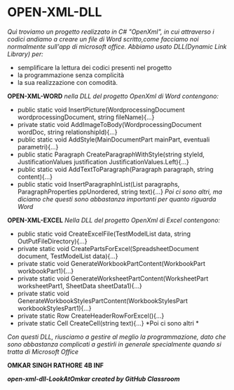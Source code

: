 #                                              OPEN-XML-DLL
*Quì troviamo un progetto realizzato in C# "OpenXml", in cui attraverso i codici andiamo a creare un file di Word scritto,come facciamo noi normalmente sull'app di microsoft office.*
*Abbiamo usato DLL(Dynamic Link Library) per:*
*  semplificare la lettura dei codici presenti nel progetto
*  la programmazione senza complicità
*  la sua realizzazione con comodità.

**OPEN-XML-WORD**
*nella DLL del progetto OpenXml di Word contengono:*

* public static void InsertPicture(WordprocessingDocument wordprocessingDocument, string fileName){...}
* private static void AddImageToBody(WordprocessingDocument wordDoc, string relationshipId){...}
* public static void AddStyle(MainDocumentPart mainPart, eventuali parametri){...}
* public static Paragraph CreateParagraphWithStyle(string styleId, JustificationValues justification      JustificationValues.Left){...}
* public static void AddTextToParagraph(Paragraph paragraph, string content){...}
* public static void InsertParagraphInList(List<Paragraph> paragraphs, ParagraphProperties ppUnordered, string text){...}
*Poi ci sono altri, ma diciamo che questi sono abbastanza importanti per quanto riguarda Word*

**OPEN-XML-EXCEL**
*Nella DLL del progetto OpenXml di Excel contengono:*

* public static void CreateExcelFile(TestModelList data, string OutPutFileDirectory){...}
* private static void CreatePartsForExcel(SpreadsheetDocument document, TestModelList data){...}
* private static void GenerateWorkbookPartContent(WorkbookPart workbookPart1){...}
* private static void GenerateWorksheetPartContent(WorksheetPart worksheetPart1, SheetData sheetData1){...}
* private static void GenerateWorkbookStylesPartContent(WorkbookStylesPart workbookStylesPart1){...}
* private static Row CreateHeaderRowForExcel(){...}
* private static Cell CreateCell(string text){...}
*Poi ci sono altri *

*Con questi DLL, riusciamo a gestire al meglio la programmazione, dato che sono abbastanza complicati a gestirli  in generale specialmente quando si tratta di Microsoft Office*  

**OMKAR SINGH RATHORE 4B INF**


***open-xml-dll-LookAtOmkar created by GitHub Classroom***

